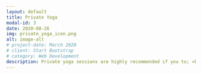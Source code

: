 ```yaml
---
layout: default
title: Private Yoga
modal-id: 3
date: 2020-08-26
img: private_yoga_icon.png
alt: image-alt
# project-date: March 2020
# client: Start Bootstrap
# category: Web Development
description: Private yoga sessions are highly recommended if you to; <br> <br> + work on a specific area of your body <br> + reduce your stress levels <br> + learn deep relaxation and improve your sleep <br> + improve your posture <br> + increase flexibility, immunity and digestion <br> + practise at a pace and time that is convenient for you... <br><br>Location - at your preferred place. In the comfort of your own home or online. <br> Sessions are conducted according to the RIMV guidelines. <br><br> If you thinking about whether private yoga lessons are for you, then contact me using the contact form, and we can decide together if private sessions are what you need, and if we are a good fit!  
---
```




